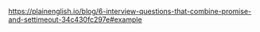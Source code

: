 https://plainenglish.io/blog/6-interview-questions-that-combine-promise-and-settimeout-34c430fc297e#example
